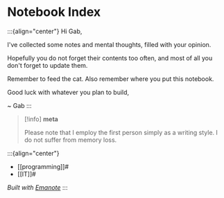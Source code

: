 # Notebook Index

:::{align="center"}
Hi Gab,

I've collected some notes and mental thoughts, filled with your opinion.

Hopefully you do not forget their contents too often, and most of all you don't forget to update them.

Remember to feed the cat. Also remember where you put this notebook.

Good luck with whatever you plan to build,

~ Gab
:::

> [!info]
> **meta**
>
> Please note that I employ the first person simply as a writing style.
> I do not suffer from memory loss.

:::{align="center"}
- [[programming]]#
- [[IT]]#


*Built with [Emanote](https://emanote.srid.ca)*
:::


